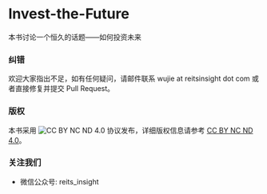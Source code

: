 # Invest-the-Future
本书讨论一个恒久的话题——如何投资未来

### 纠错

欢迎大家指出不足，如有任何疑问，请邮件联系 wujie at reitsinsight dot com 或者直接修复并提交 Pull Request。

### 版权

本书采用 ![CC BY NC ND 4.0](http://i.creativecommons.org/l/by-nc-nd/4.0/88x31.png) 协议发布，详细版权信息请参考 [CC BY NC ND 4.0](http://creativecommons.org/licenses/by-nc-nd/4.0/)。

### 关注我们

- 微信公众号: reits_insight
